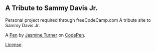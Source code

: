A Tribute to Sammy Davis Jr.
----------------------------
Personal project required through freeCodeCamp.com
A tribute site to Sammy Davis Jr.

A [Pen](https://codepen.io/jazzturn/pen/vyxejQ) by [Jasmine Turner](http://codepen.io/jazzturn) on [CodePen](http://codepen.io/).

[License](https://codepen.io/jazzturn/pen/vyxejQ/license).